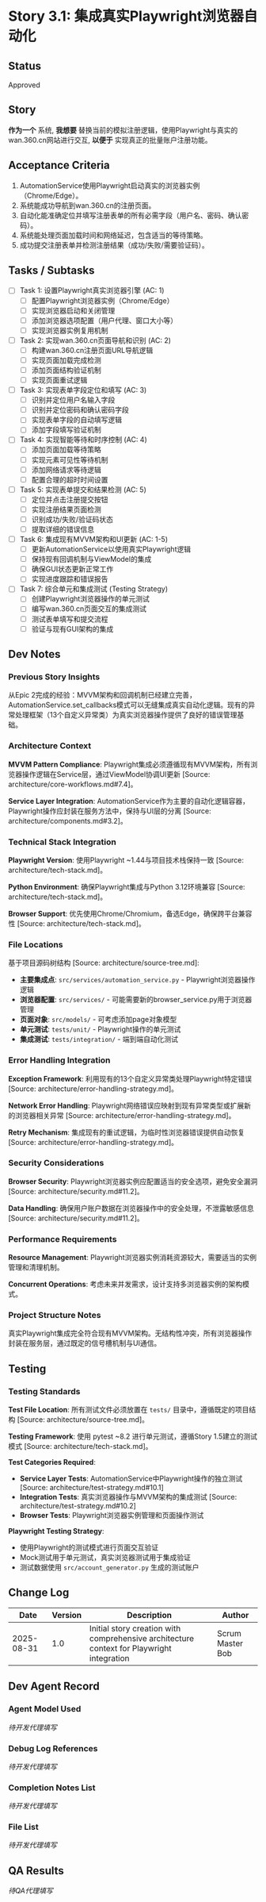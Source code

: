 # Story 3.1: 集成真实Playwright浏览器自动化

## Status
Approved

## Story
**作为一个** 系统,
**我想要** 替换当前的模拟注册逻辑，使用Playwright与真实的wan.360.cn网站进行交互,
**以便于** 实现真正的批量账户注册功能。

## Acceptance Criteria
1. AutomationService使用Playwright启动真实的浏览器实例（Chrome/Edge）。
2. 系统能成功导航到wan.360.cn的注册页面。
3. 自动化能准确定位并填写注册表单的所有必需字段（用户名、密码、确认密码）。
4. 系统能处理页面加载时间和网络延迟，包含适当的等待策略。
5. 成功提交注册表单并检测注册结果（成功/失败/需要验证码）。

## Tasks / Subtasks
- [ ] Task 1: 设置Playwright真实浏览器引擎 (AC: 1)
  - [ ] 配置Playwright浏览器实例（Chrome/Edge）
  - [ ] 实现浏览器启动和关闭管理
  - [ ] 添加浏览器选项配置（用户代理、窗口大小等）
  - [ ] 实现浏览器实例复用机制

- [ ] Task 2: 实现wan.360.cn页面导航和识别 (AC: 2)
  - [ ] 构建wan.360.cn注册页面URL导航逻辑
  - [ ] 实现页面加载完成检测
  - [ ] 添加页面结构验证机制
  - [ ] 实现页面重试逻辑

- [ ] Task 3: 实现表单字段定位和填写 (AC: 3)
  - [ ] 识别并定位用户名输入字段
  - [ ] 识别并定位密码和确认密码字段
  - [ ] 实现表单字段的自动填写逻辑
  - [ ] 添加字段填写验证机制

- [ ] Task 4: 实现智能等待和时序控制 (AC: 4)
  - [ ] 添加页面加载等待策略
  - [ ] 实现元素可见性等待机制
  - [ ] 添加网络请求等待逻辑
  - [ ] 配置合理的超时时间设置

- [ ] Task 5: 实现表单提交和结果检测 (AC: 5)
  - [ ] 定位并点击注册提交按钮
  - [ ] 实现注册结果页面检测
  - [ ] 识别成功/失败/验证码状态
  - [ ] 提取详细的错误信息

- [ ] Task 6: 集成现有MVVM架构和UI更新 (AC: 1-5)
  - [ ] 更新AutomationService以使用真实Playwright逻辑
  - [ ] 保持现有回调机制与ViewModel的集成
  - [ ] 确保GUI状态更新正常工作
  - [ ] 实现进度跟踪和错误报告

- [ ] Task 7: 综合单元和集成测试 (Testing Strategy)
  - [ ] 创建Playwright浏览器操作的单元测试
  - [ ] 编写wan.360.cn页面交互的集成测试
  - [ ] 测试表单填写和提交流程
  - [ ] 验证与现有GUI架构的集成

## Dev Notes

### Previous Story Insights
从Epic 2完成的经验：MVVM架构和回调机制已经建立完善，AutomationService.set_callbacks模式可以无缝集成真实自动化逻辑。现有的异常处理框架（13个自定义异常类）为真实浏览器操作提供了良好的错误管理基础。

### Architecture Context

**MVVM Pattern Compliance**: Playwright集成必须遵循现有MVVM架构，所有浏览器操作逻辑在Service层，通过ViewModel协调UI更新 [Source: architecture/core-workflows.md#7.4]。

**Service Layer Integration**: AutomationService作为主要的自动化逻辑容器，Playwright操作应封装在服务方法中，保持与UI层的分离 [Source: architecture/components.md#3.2]。

### Technical Stack Integration

**Playwright Version**: 使用Playwright ~1.44与项目技术栈保持一致 [Source: architecture/tech-stack.md]。

**Python Environment**: 确保Playwright集成与Python 3.12环境兼容 [Source: architecture/tech-stack.md]。

**Browser Support**: 优先使用Chrome/Chromium，备选Edge，确保跨平台兼容性 [Source: architecture/tech-stack.md]。

### File Locations
基于项目源码树结构 [Source: architecture/source-tree.md]:
- **主要集成点**: `src/services/automation_service.py` - Playwright浏览器操作逻辑
- **浏览器配置**: `src/services/` - 可能需要新的browser_service.py用于浏览器管理
- **页面对象**: `src/models/` - 可考虑添加page对象模型
- **单元测试**: `tests/unit/` - Playwright操作的单元测试
- **集成测试**: `tests/integration/` - 端到端自动化测试

### Error Handling Integration

**Exception Framework**: 利用现有的13个自定义异常类处理Playwright特定错误 [Source: architecture/error-handling-strategy.md]。

**Network Error Handling**: Playwright网络错误应映射到现有异常类型或扩展新的浏览器相关异常 [Source: architecture/error-handling-strategy.md]。

**Retry Mechanism**: 集成现有的重试逻辑，为临时性浏览器错误提供自动恢复 [Source: architecture/error-handling-strategy.md]。

### Security Considerations

**Browser Security**: Playwright浏览器实例应配置适当的安全选项，避免安全漏洞 [Source: architecture/security.md#11.2]。

**Data Handling**: 确保用户账户数据在浏览器操作中的安全处理，不泄露敏感信息 [Source: architecture/security.md#11.2]。

### Performance Requirements

**Resource Management**: Playwright浏览器实例消耗资源较大，需要适当的实例管理和清理机制。

**Concurrent Operations**: 考虑未来并发需求，设计支持多浏览器实例的架构模式。

### Project Structure Notes
真实Playwright集成完全符合现有MVVM架构。无结构性冲突，所有浏览器操作封装在服务层，通过既定的信号槽机制与UI通信。

## Testing

### Testing Standards
**Test File Location**: 所有测试文件必须放置在 `tests/` 目录中，遵循既定的项目结构 [Source: architecture/source-tree.md]。

**Testing Framework**: 使用 pytest ~8.2 进行单元测试，遵循Story 1.5建立的测试模式 [Source: architecture/tech-stack.md]。

**Test Categories Required**:
- **Service Layer Tests**: AutomationService中Playwright操作的独立测试 [Source: architecture/test-strategy.md#10.1]
- **Integration Tests**: 真实浏览器操作与MVVM架构的集成测试 [Source: architecture/test-strategy.md#10.2]
- **Browser Tests**: Playwright浏览器实例管理和页面操作测试

**Playwright Testing Strategy**: 
- 使用Playwright的测试模式进行页面交互验证
- Mock测试用于单元测试，真实浏览器测试用于集成验证
- 测试数据使用 `src/account_generator.py` 生成的测试账户

## Change Log
| Date | Version | Description | Author |
|------|---------|-------------|---------|
| 2025-08-31 | 1.0 | Initial story creation with comprehensive architecture context for Playwright integration | Scrum Master Bob |

## Dev Agent Record

### Agent Model Used
*待开发代理填写*

### Debug Log References
*待开发代理填写*

### Completion Notes List
*待开发代理填写*

### File List
*待开发代理填写*

## QA Results
*待QA代理填写*
